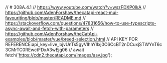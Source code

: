 // # 308A.4.1
// https://www.youtube.com/watch?v=wszFDXP0lkA
// https://github.com/AdenForshaw/thecatapi-react-mui-favouriting/blob/master/README.md
// https://stackoverflow.com/questions/47831656/how-to-use-typescripts-async-await-and-fetch-with-parameters
// https://github.com/AdenForshaw/theCatApi-examples/blob/master/vue/breed-selection.html
// API KEY FOR REFERENCE:api_key=live_bjvUnTs5gyVIhhYlIxj0C6CcBT2nDCuxjSTWYnT6c3CMrTC0REwctFDxA3wEjg06
//  await fetch('https://cdn2.thecatapi.com/images/asv.jpg');


